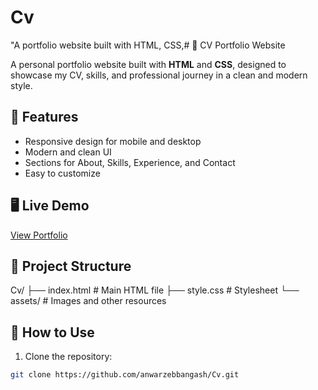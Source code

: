 # Cv
"A portfolio website built with HTML, CSS,# 📄 CV Portfolio Website

A personal portfolio website built with **HTML** and **CSS**, designed to showcase my CV, skills, and professional journey in a clean and modern style.

## 🌟 Features
- Responsive design for mobile and desktop
- Modern and clean UI
- Sections for About, Skills, Experience, and Contact
- Easy to customize

## 🖥️ Live Demo
[View Portfolio](https://your-portfolio-link.com) <!-- Replace with your GitHub Pages or live site link -->

## 📂 Project Structure
Cv/
├── index.html # Main HTML file
├── style.css # Stylesheet
└── assets/ # Images and other resources

## 🚀 How to Use
1. Clone the repository:
```bash
git clone https://github.com/anwarzebbangash/Cv.git

